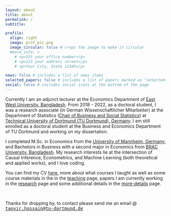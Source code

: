 ```yaml
---
layout: about
title: about
permalink: /
subtitle:

profile:
  align: right
  image: prof_pic.png
  image_circular: false # crops the image to make it circular
  #more_info: >
    # <p>555 your office number</p>
    # <p>123 your address street</p>
    # <p>Your City, State 12345</p>

news: false # includes a list of news items
selected_papers: false # includes a list of papers marked as "selected={true}"
social: false # includes social icons at the bottom of the page
---
```


Currently I am an adjunct lecturer at the Economics Department of <a href="https://www.ewubd.edu/" target="_blank">East West University, Bangladesh</a>. From 2018 - 2022, as a doctoral student, I was a research associate (in German Wissenschaftlicher Mitarbeiter) at the Department of Statistics (<a href="https://lwus.statistik.tu-dortmund.de/en/chair/alumni/" target="_blank">Chair of Business and Social Statistics</a>) at <a href="https://www.tu-dortmund.de/en/" target="_blank">Technical University of Dortmund (TU Dortmund), Germany</a>. I am still enrolled as a doctoral student at the Business and Economics Department of TU Dortmund and working on my dissertation. 

I completed M.Sc. in Economics from the <a href="https://www.uni-mannheim.de/en/" target="_blank">University of Mannheim, Germany</a>, and Bachelors in Business with a second major in Economics from <a href="https://www.bracu.ac.bd/" target="_blank">BRAC University, Bangladesh</a>. My research interests lie at the intersection of Causal Inference, Econometrics, and Machine Learning (both theoretical and applied works), and I love coding.


You can find my CV [here](/assets/pdf/CV_STHossain.pdf), more about what courses I taught as well as some course materials in the in the  [teaching](/_pages/teaching.md) page, papers I am currently working in the [research](/_pages/research.md)  page and some additional details in the  [more-details](/_pages/more-details.md) page.

<br>

<i class="fas fa-envelope"></i> Thanks for dropping by, to contact please send me an email @ <tt>tanvir.hossain@tu-dortmund.de</tt>
